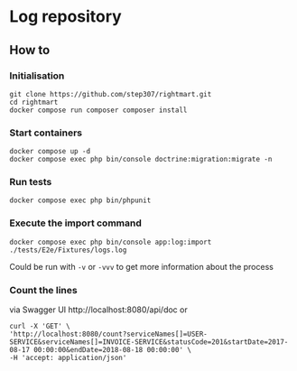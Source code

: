 # Log repository

## How to

### Initialisation

```console 
git clone https://github.com/step307/rightmart.git
cd rightmart
docker compose run composer composer install
```

### Start containers

```console 
docker compose up -d
docker compose exec php bin/console doctrine:migration:migrate -n
```

### Run tests

```console
docker compose exec php bin/phpunit
```

### Execute the import command

```console
docker compose exec php bin/console app:log:import ./tests/E2e/Fixtures/logs.log
```
Could be run with `-v` or `-vvv` to get more information about the process

### Count the lines

via Swagger UI http://localhost:8080/api/doc
or
```console
curl -X 'GET' \
'http://localhost:8080/count?serviceNames[]=USER-SERVICE&serviceNames[]=INVOICE-SERVICE&statusCode=201&startDate=2017-08-17 00:00:00&endDate=2018-08-18 00:00:00' \
-H 'accept: application/json'
```